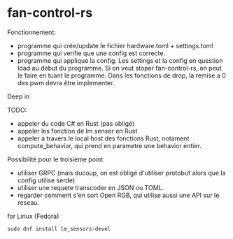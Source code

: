 # fan-control-rs



Fonctionnement:

- programme qui crée/update le fichier hardware.toml + settings.toml
- programme qui verifie que une config est correcte.
- programme qui applique la config. Les settings et la config en question load au debut du programme. Si on veut stoper fan-control-rs, on peut le faire en tuant le programme. Dans les fonctions de drop, la remise a 0 des pwm devra être implementer.


Deep in




TODO:
- appeler du code C# en Rust (pas obligé)
- appeler les fonction de lm sensor en Rust
- appeler a travers le local host des fonctions Rust, notament compute_behavior, qui prend en parametre une behavior entier.

Possibilité pour le troisième point
- utiliser GRPC (mais ducoup, on est obligé d'utiliser protobuf alors que la config utilise serde)
- utiliser une requete transcoder en JSON ou TOML.
- regarder comment s'en sort Open RGB, qui utilise aussi une API sur le reseau.




for Linux (Fedora)
```
sudo dnf install lm_sensors-devel
```